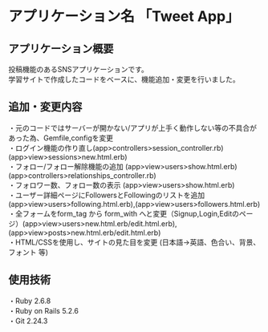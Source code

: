# アプリケーション名  「Tweet App」
  
## アプリケーション概要
投稿機能のあるSNSアプリケーションです。  
学習サイトで作成したコードをベースに、機能追加・変更を行いました。  


## 追加・変更内容
・元のコードではサーバーが開かない/アプリが上手く動作しない等の不具合があった為、Gemfile,configを変更  
・ログイン機能の作り直し(app>controllers>session_controller.rb)(app>view>sessions>new.html.erb)  
・フォロー/フォロー解除機能の追加 (app>view>users>show.html.erb)(app>controllers>relationships_controller.rb)  
・フォロワー数、フォロー数の表示 (app>view>users>show.html.erb)  
・ユーザー詳細ページにFollowersとFollowingのリストを追加 (app>view>users>following.html.erb),(app>view>users>followers.html.erb)  
・全フォームをform_tag から form_with へと変更（Signup,Login,Editのページ）(app>view>users>new.html.erb/edit.html.erb),(app>view>posts>new.html.erb/edit.html.erb)  
・HTML/CSSを使用し、サイトの見た目を変更  (日本語->英語、色合い、背景、フォント 等)  

## 使用技術
・Ruby 2.6.8  
・Ruby on Rails 5.2.6  
・Git 2.24.3








